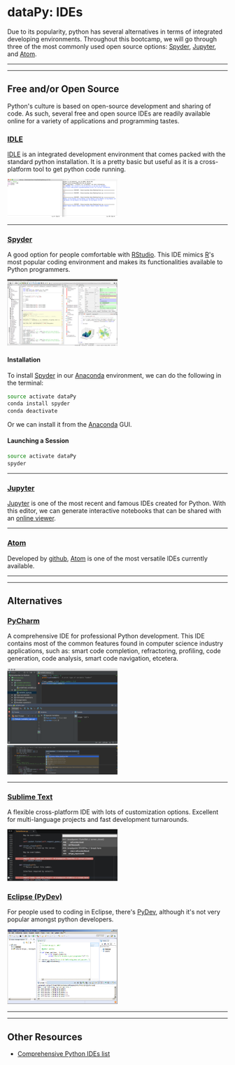 # dataPy: IDEs

Due to its popularity, python has several alternatives in terms of integrated developing environments. Throughout this bootcamp, we will go through three of the most commonly used open source options: [Spyder](https://www.spyder-ide.org/), [Jupyter](https://jupyter.org/), and [Atom](https://atom.io/).


<hr><hr>

##  Free and/or Open Source

Python's culture is based on open-source development and sharing of code. As such, several free and open source IDEs are readily available online for a variety of applications and programming tastes.

### [IDLE](https://docs.python.org/3/library/idle.html)

[IDLE](https://docs.python.org/3/library/idle.html) is an integrated development environment that comes packed with the standard python installation. It is a pretty basic but useful as it is a cross-platform tool to get python code running.

<img src="./media/idle.png" width="50%">


<hr>

### [Spyder](https://www.spyder-ide.org/)

A good option for people comfortable with [RStudio](https://www.rstudio.com/). This IDE mimics [R](https://www.r-project.org/)'s most popular coding environment and makes its functionalities available to Python programmers.

<img src="./media/spyder.png" width="50%">

####  Installation

To install [Spyder](https://www.spyder-ide.org/) in our [Anaconda](https://www.anaconda.com/) environment, we can do the following in the terminal:

```bash
source activate dataPy
conda install spyder
conda deactivate
```

Or we can install it from the [Anaconda](https://www.anaconda.com/) GUI.

####  Launching a Session

```bash
source activate dataPy
spyder
```

<hr>

### [Jupyter](https://jupyter.org/)

[Jupyter](https://jupyter.org/) is one of the most recent and famous IDEs created for Python. With this editor, we can generate interactive notebooks that can be shared with an [online viewer](https://nbviewer.jupyter.org/).

<hr>

### [Atom](https://atom.io/)

Developed by [github](https://www-github.com), [Atom](https://atom.io/) is one of the most versatile IDEs currently available.

<hr><hr>

##  Alternatives


### [PyCharm](https://www.jetbrains.com/pycharm/)

A comprehensive IDE for professional Python development. This IDE contains most of the common features found in computer science industry applications, such as: smart code completion, refractoring, profiling, code generation, code analysis, smart code navigation, etcetera.

<img src="./media/pycharm01.png" width="50%">
<img src="./media/pycharm02.png" width="50%">

<hr>

### [Sublime Text](https://www.sublimetext.com/)

A flexible cross-platform IDE with lots of customization options. Excellent for multi-language projects and fast development turnarounds.

<img src="./media/sublimeText.png" width="50%">

### [Eclipse (PyDev)](https://marketplace.eclipse.org/content/pydev-python-ide-eclipse)

For people used to coding in Eclipse, there's [PyDev](https://marketplace.eclipse.org/content/pydev-python-ide-eclipse), although it's not very popular amongst python developers.

<img src="./media/eclipse.jpg" width="50%">


<hr><hr>

##  Other Resources

* [Comprehensive Python IDEs list](https://wiki.python.org/moin/IntegratedDevelopmentEnvironments)
